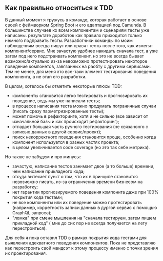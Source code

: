 ## Как правильно относиться к TDD

В данный момент я тружусь в команде, которая работает в основе своей с феймворком Spring Boot и его адаптацией под Camunda. В большинстве случаев ко всем компонентам и сценариям тесты уже написаны.  результате доработок как правило приходится только немного подправить тесты. Разработчики команды по моим наблюдениям всегда пишут или правят тесты после того, как изменят компонент/сервис. Мне зачастую удобнее накидать сначала тест, а уже затем под него подстраивать компонент, но это не всегда бывает возможно/актуально из-за невозможно протестировать некоторое поведение компонетов, завязанных на раобту с другими сервисами. Тем не менее, для меня это все-таки элемент тестирования поведения компонента, а не этап его разработки.

В целом, хотелось бы отметить некоторые плюсы TDD:
- компоненты становится легко тестировать и прогнозировать их поведение, ведь мы уже написали тесты;
- в процессе написания теста можно продумать пограничные случаи (писать сразу парметризированные тесты);
- может помочь в рефакторинге, хотя и не сильно (все зависит от изначальной базы и как происходит рефакторинг);
- отпадает большая часть ручного тестирования (не связанонго с записью данных в другой сервис/проект);
- поиск некорректного поведения становится проще, особенно когда компонент используется в разных частях проекта;
- в целом увеличивается code coverage (но это так себе метрика).

Но также не забудем и про минусы:
- зачастую, написание тестов занимает двое (а то больше) времени, чем написание прикладного кода;
- отсуда вытекает пункт о том, что их в принципе становится невозиожно писать, из-за ограничения времени бизнесом на разработку;
- нет гарантии прогнозируемого поведения компоннта даже при 100% покрытия кода тестами;
- не все компоненты или их поведение можно протестировать (например, корретность записи данных в дургой сервис с помощью GraphQL запроса);
- "ломка" при смене мышления на "сначала тестируем, затем пишем прикладной код" ( мне до сих пор не всегда получается на лету перестроиться).

Для себя я пока оставил TDD в рамках покрытия кода тестами для выявления адекватного поведения компонентов. Пока не представляю как перестроить свой мандсэт к этому процессу именно с точки зрения их проектирования.
